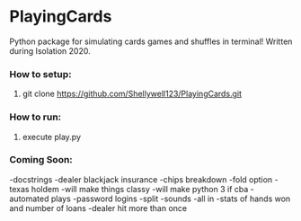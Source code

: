 # PlayingCards
Python package for simulating cards games and shuffles in terminal! Written during Isolation 2020.

### How to setup:
1) git clone https://github.com/Shellywell123/PlayingCards.git

### How to run:
1) execute play.py

### Coming Soon:

-docstrings
-dealer blackjack insurance
-chips breakdown
-fold option
-texas holdem
-will make things classy
-will make python 3 if cba
-automated plays 
-password logins
-split
-sounds
-all in
-stats of hands won and number of loans
-dealer hit more than once